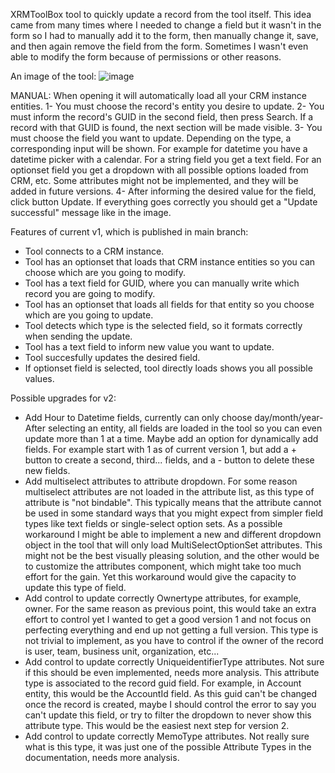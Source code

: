 XRMToolBox tool to quickly update a record from the tool itself.
This idea came from many times where I needed to change a field but it wasn't in the form so I had to manually add it to the form, then manually change it, save, and then again remove the field from the form.
Sometimes I wasn't even able to modify the form because of permissions or other reasons.

An image of the tool:
![image](https://github.com/user-attachments/assets/e21454cd-59be-458b-a7f4-f723f777c4b1)

MANUAL:
When opening it will automatically load all your CRM instance entities.
1- You must choose the record's entity you desire to update.
2- You must inform the record's GUID in the second field, then press Search. If a record with that GUID is found, the next section will be made visible.
3- You must choose the field you want to update. Depending on the type, a corresponding input will be shown. For example for datetime you have a datetime picker with a calendar. For a string field you get a text field. For an optionset field you get a dropdown with all possible options loaded from CRM, etc. Some attributes might not be implemented, and they will be added in future versions.
4- After informing the desired value for the field, click button Update. If everything goes correctly you should get a "Update successful" message like in the image.

Features of current v1, which is published in main branch:
- Tool connects to a CRM instance.
- Tool has an optionset that loads that CRM instance entities so you can choose which are you going to modify.
- Tool has a text field for GUID, where you can manually write which record you are going to modify.
- Tool has an optionset that loads all fields for that entity so you choose which are you going to update.
- Tool detects which type is the selected field, so it formats correctly when sending the update.
- Tool has a text field to inform new value you want to update.
- Tool succesfully updates the desired field.
- If optionset field is selected, tool directly loads shows you all possible values.

Possible upgrades for v2:

- Add Hour to Datetime fields, currently can only choose day/month/year- After selecting an entity, all fields are loaded in the tool so you can even update more than 1 at a time. Maybe add an option for dynamically add fields. For example start with 1 as of current version 1, but add a + button to create a second, third... fields, and a - button to delete these new fields.
- Add multiselect attributes to attribute dropdown. For some reason multiselect attributes are not loaded in the attribute list, as this type of attribute is "not bindable". This typically means that the attribute cannot be used in some standard ways that you might expect from simpler field types like text fields or single-select option sets. As a possible workaround I might be able to implement a new and different dropdown object in the tool that will only load MultiSelectOptionSet attributes. This might not be the best visually pleasing solution, and the other would be to customize the attributes component, which might take too much effort for the gain. Yet this workaround would give the capacity to update this type of field.
- Add control to update correctly Ownertype attributes, for example, owner. For the same reason as previous point, this would take an extra effort to control yet I wanted to get a good version 1 and not focus on perfecting everything and end up not getting a full version. This type is not trivial to implement, as you have to control if the owner of the record is user, team, business unit, organization, etc...
- Add control to update correctly UniqueidentifierType attributes. Not sure if this should be even implemented, needs more analysis. This attribute type is associated to the record guid field. For example, in Account entity, this would be the AccountId field. As this guid can't be changed once the record is created, maybe I should control the error to say you can't update this field, or try to filter the dropdown to never show this attribute type. This would be the easiest next step for version 2.
- Add control to update correctly MemoType attributes. Not really sure what is this type, it was just one of the possible Attribute Types in the documentation, needs more analysis.
